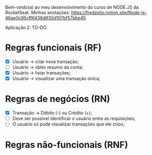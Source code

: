 Bem-vindo(a) ao meu desenvolvimento do curso de NODE.JS da RocketSeat.
Minhas anotações: <https://fredzolio.notion.site/Node-js-46ae0c95cff6438d930d107bf57bbe45>

Aplicação 2: TO-DO

# Regras funcionais (RF)

- [X] Usuário → criar nova transação;
- [ ] Usuário → obter resumo da conta;
- [X] Usuário → listar transações;
- [X] Usuário → visualizar uma transação única;

# Regras de negócios (RN)

- [X] Transação → Débito (-) ou Crédito (+);
- [ ] Deve ser possível identificar o usuário entre as requisições;
- [ ] O usuário só pode visualizar transações que ele criou;

# Regras não-funcionais (RNF)